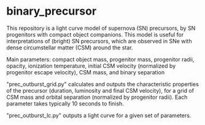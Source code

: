 # binary_precursor
This repository is a light curve model of supernova (SN) precursors, by SN progenitors with compact object companions. This model is useful for interpretations of (bright) SN precursors, which are observed in SNe with dense circumstellar matter (CSM) around the star. 

Main parameters: compact object mass, progenitor mass, progenitor radii, opacity, ionization temperature, initial CSM velocity (normalized by progenitor escape velocity), CSM mass, and binary separation

"prec_outburst_grid.py" calculates and outputs the characteristic properties of the precursor (duration, luminosity and final CSM velocity), for a grid of CSM mass and orbital separation (normalized by progenitor radii). Each parameter takes typically 10 seconds to finish.

"prec_outburst_lc.py" outputs a light curve for a given set of parameters.
